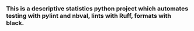 ### This is a descriptive statistics python project which automates testing with pylint and nbval, lints with Ruff, formats with black.